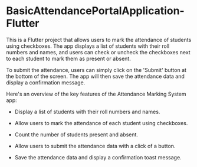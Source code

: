 # BasicAttendancePortalApplication-Flutter

This is a Flutter project that allows users to mark the attendance of
students using checkboxes. The app displays a list of students with
their roll numbers and names, and users can check or uncheck the
checkboxes next to each student to mark them as present or absent.

To submit the attendance, users can simply click on the \'Submit\'
button at the bottom of the screen. The app will then save the
attendance data and display a confirmation message.

Here\'s an overview of the key features of the Attendance Marking System
app:

-   Display a list of students with their roll numbers and names.

-   Allow users to mark the attendance of each student using checkboxes.

-   Count the number of students present and absent.

-   Allow users to submit the attendance data with a click of a button.

-   Save the attendance data and display a confirmation toast message.

